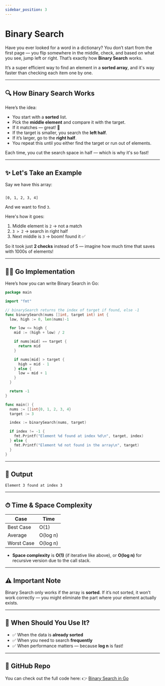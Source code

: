 ```yaml
---
sidebar_position: 3
---
```


# Binary Search

Have you ever looked for a word in a dictionary? You don’t start from the first page — you flip somewhere in the middle, check, and based on what you see, jump left or right. That’s exactly how **Binary Search** works.

It’s a super efficient way to find an element in a **sorted array**, and it's way faster than checking each item one by one.

---

## 🔍 How Binary Search Works

Here’s the idea:

- You start with a **sorted** list.
- Pick the **middle element** and compare it with the target.
- If it matches — great! 🎯
- If the target is smaller, you search the **left half**.
- If it’s larger, go to the **right half**.
- You repeat this until you either find the target or run out of elements.

Each time, you cut the search space in half — which is why it's so fast!

---

## ✨ Let's Take an Example

Say we have this array:

```

[0, 1, 2, 3, 4]

```

And we want to find `3`.

Here's how it goes:

1. Middle element is `2` → not a match
2. `3 > 2` → search in right half
3. Next middle is `3` → boom! found it ✅

So it took just **2 checks** instead of 5 — imagine how much time that saves with 1000s of elements!

---

## 🧑‍💻 Go Implementation

Here’s how you can write Binary Search in Go:

```go
package main

import "fmt"

// binarySearch returns the index of target if found, else -1
func binarySearch(nums []int, target int) int {
  low, high := 0, len(nums)-1

  for low <= high {
    mid := (high + low) / 2

    if nums[mid] == target {
      return mid
    }

    if nums[mid] > target {
      high = mid - 1
    } else {
      low = mid + 1
    }
  }

  return -1
}

func main() {
  nums := []int{0, 1, 2, 3, 4}
  target := 3

  index := binarySearch(nums, target)

  if index != -1 {
    fmt.Printf("Element %d found at index %d\n", target, index)
  } else {
    fmt.Printf("Element %d not found in the array\n", target)
  }
}
```

---

## 🧪 Output

```
Element 3 found at index 3
```

---

## ⏱ Time & Space Complexity

| Case       | Time     |
| ---------- | -------- |
| Best Case  | O(1)     |
| Average    | O(log n) |
| Worst Case | O(log n) |

- **Space complexity** is **O(1)** (if iterative like above), or **O(log n)** for recursive version due to the call stack.

---

## ⚠️ Important Note

Binary Search only works if the array is **sorted**.
If it’s not sorted, it won’t work correctly — you might eliminate the part where your element actually exists.

---

## 🧠 When Should You Use It?

- ✅ When the data is **already sorted**
- ✅ When you need to search **frequently**
- ✅ When performance matters — because **log n** is fast!

---

## 🔗 GitHub Repo

You can check out the full code here:
👉 [Binary Search in Go](https://github.com/paresh-patil/data_structure_and_algorithms/blob/main/searching_algorithms/binary_search.go)
